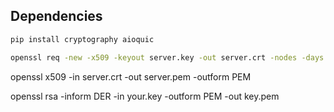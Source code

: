 ## Dependencies

```bash
pip install cryptography aioquic
```

```bash
openssl req -new -x509 -keyout server.key -out server.crt -nodes -days 365
```


openssl x509 -in server.crt -out server.pem -outform PEM

openssl rsa -inform DER -in your.key -outform PEM -out key.pem
